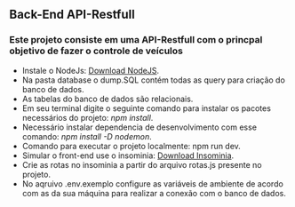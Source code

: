   ## Back-End API-Restfull
  ### Este projeto consiste em uma API-Restfull com o princpal objetivo de fazer o controle de veículos
 * Instale o NodeJs:  [Download NodeJS](https://nodejs.org/en/download).
 * Na pasta database o dump.SQL contém todas as query para criação do banco de dados.
 * As tabelas do banco de dados são relacionais.
 * Em seu terminal digite o seguinte comando para instalar os pacotes necessários do projeto: *npm install*.
 * Necessário instalar dependencia de desenvolvimento com esse comando: *npm install -D nodemon*.
 * Comando para executar o projeto localmente: npm run dev.
 * Simular o front-end use o insominia: [Download Insominia](https://insomnia.rest/download).
 * Crie as rotas no insominia a partir do arquivo rotas.js presente no projeto.
 * No aqruivo .env.exemplo configure as variáveis de ambiente de acordo com as da sua máquina para realizar a conexão com o banco de dados.